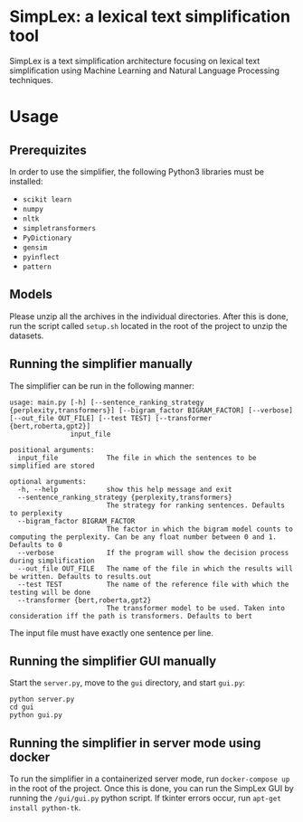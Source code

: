 # SimpLex: a lexical text simplification tool
SimpLex is a text simplification architecture focusing on lexical text simplification using Machine Learning and Natural Language Processing techniques.

# Usage

## Prerequizites
In order to use the simplifier, the following Python3 libraries must be installed:
- `scikit learn`
- `numpy`
- `nltk`
- `simpletransformers`
- `PyDictionary`
- `gensim`
- `pyinflect`
- `pattern`

## Models
Please unzip all the archives in the individual directories.
After this is done, run the script called `setup.sh` located in the root of the project to unzip the datasets.

## Running the simplifier manually
The simplifier can be run in the following manner:
```
usage: main.py [-h] [--sentence_ranking_strategy {perplexity,transformers}] [--bigram_factor BIGRAM_FACTOR] [--verbose] [--out_file OUT_FILE] [--test TEST] [--transformer {bert,roberta,gpt2}]
               input_file

positional arguments:
  input_file            The file in which the sentences to be simplified are stored

optional arguments:
  -h, --help            show this help message and exit
  --sentence_ranking_strategy {perplexity,transformers}
                        The strategy for ranking sentences. Defaults to perplexity
  --bigram_factor BIGRAM_FACTOR
                        The factor in which the bigram model counts to computing the perplexity. Can be any float number between 0 and 1. Defaults to 0
  --verbose             If the program will show the decision process during simplification
  --out_file OUT_FILE   The name of the file in which the results will be written. Defaults to results.out
  --test TEST           The name of the reference file with which the testing will be done
  --transformer {bert,roberta,gpt2}
                        The transformer model to be used. Taken into consideration iff the path is transformers. Defaults to bert
```
The input file must have exactly one sentence per line.

## Running the simplifier GUI manually
Start the ``server.py``, move to the ``gui`` directory, and start ``gui.py``:

```
python server.py
cd gui
python gui.py
```


## Running the simplifier in server mode using docker
To run the simplifier in a containerized server mode, run `docker-compose up` in the root of the project. Once this is done, you can run the SimpLex GUI by running the `/gui/gui.py` python script. If tkinter errors occur, run `apt-get install python-tk`.
